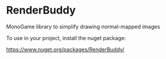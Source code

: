 RenderBuddy
===========

MonoGame library to simplify drawing normal-mapped images

To use in your project, install the nuget package:

https://www.nuget.org/packages/RenderBuddy/
